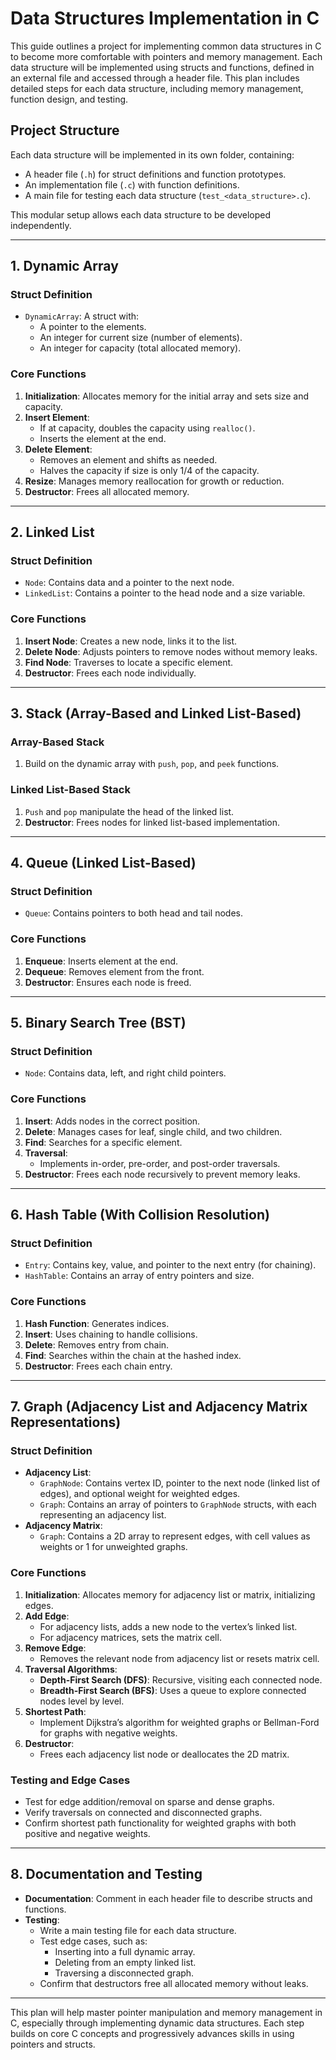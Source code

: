 # Data Structures Implementation in C

This guide outlines a project for implementing common data structures in C to become more comfortable with pointers and memory management. Each data structure will be implemented using structs and functions, defined in an external file and accessed through a header file. This plan includes detailed steps for each data structure, including memory management, function design, and testing.

## Project Structure

Each data structure will be implemented in its own folder, containing:
- A header file (`.h`) for struct definitions and function prototypes.
- An implementation file (`.c`) with function definitions.
- A main file for testing each data structure (`test_<data_structure>.c`).

This modular setup allows each data structure to be developed independently.

---

## 1. Dynamic Array

### Struct Definition
- `DynamicArray`: A struct with:
  - A pointer to the elements.
  - An integer for current size (number of elements).
  - An integer for capacity (total allocated memory).

### Core Functions
1. **Initialization**: Allocates memory for the initial array and sets size and capacity.
2. **Insert Element**:
   - If at capacity, doubles the capacity using `realloc()`.
   - Inserts the element at the end.
3. **Delete Element**:
   - Removes an element and shifts as needed.
   - Halves the capacity if size is only 1/4 of the capacity.
4. **Resize**: Manages memory reallocation for growth or reduction.
5. **Destructor**: Frees all allocated memory.

---

## 2. Linked List

### Struct Definition
- `Node`: Contains data and a pointer to the next node.
- `LinkedList`: Contains a pointer to the head node and a size variable.

### Core Functions
1. **Insert Node**: Creates a new node, links it to the list.
2. **Delete Node**: Adjusts pointers to remove nodes without memory leaks.
3. **Find Node**: Traverses to locate a specific element.
4. **Destructor**: Frees each node individually.

---

## 3. Stack (Array-Based and Linked List-Based)

### Array-Based Stack
1. Build on the dynamic array with `push`, `pop`, and `peek` functions.

### Linked List-Based Stack
1. `Push` and `pop` manipulate the head of the linked list.
2. **Destructor**: Frees nodes for linked list-based implementation.

---

## 4. Queue (Linked List-Based)

### Struct Definition
- `Queue`: Contains pointers to both head and tail nodes.

### Core Functions
1. **Enqueue**: Inserts element at the end.
2. **Dequeue**: Removes element from the front.
3. **Destructor**: Ensures each node is freed.

---

## 5. Binary Search Tree (BST)

### Struct Definition
- `Node`: Contains data, left, and right child pointers.

### Core Functions
1. **Insert**: Adds nodes in the correct position.
2. **Delete**: Manages cases for leaf, single child, and two children.
3. **Find**: Searches for a specific element.
4. **Traversal**:
   - Implements in-order, pre-order, and post-order traversals.
5. **Destructor**: Frees each node recursively to prevent memory leaks.

---

## 6. Hash Table (With Collision Resolution)

### Struct Definition
- `Entry`: Contains key, value, and pointer to the next entry (for chaining).
- `HashTable`: Contains an array of entry pointers and size.

### Core Functions
1. **Hash Function**: Generates indices.
2. **Insert**: Uses chaining to handle collisions.
3. **Delete**: Removes entry from chain.
4. **Find**: Searches within the chain at the hashed index.
5. **Destructor**: Frees each chain entry.

---

## 7. Graph (Adjacency List and Adjacency Matrix Representations)

### Struct Definition
- **Adjacency List**:
  - `GraphNode`: Contains vertex ID, pointer to the next node (linked list of edges), and optional weight for weighted edges.
  - `Graph`: Contains an array of pointers to `GraphNode` structs, with each representing an adjacency list.
- **Adjacency Matrix**:
  - `Graph`: Contains a 2D array to represent edges, with cell values as weights or 1 for unweighted graphs.

### Core Functions
1. **Initialization**: Allocates memory for adjacency list or matrix, initializing edges.
2. **Add Edge**:
   - For adjacency lists, adds a new node to the vertex’s linked list.
   - For adjacency matrices, sets the matrix cell.
3. **Remove Edge**:
   - Removes the relevant node from adjacency list or resets matrix cell.
4. **Traversal Algorithms**:
   - **Depth-First Search (DFS)**: Recursive, visiting each connected node.
   - **Breadth-First Search (BFS)**: Uses a queue to explore connected nodes level by level.
5. **Shortest Path**:
   - Implement Dijkstra’s algorithm for weighted graphs or Bellman-Ford for graphs with negative weights.
6. **Destructor**:
   - Frees each adjacency list node or deallocates the 2D matrix.

### Testing and Edge Cases
- Test for edge addition/removal on sparse and dense graphs.
- Verify traversals on connected and disconnected graphs.
- Confirm shortest path functionality for weighted graphs with both positive and negative weights.

---

## 8. Documentation and Testing

- **Documentation**: Comment in each header file to describe structs and functions.
- **Testing**: 
  - Write a main testing file for each data structure.
  - Test edge cases, such as:
    - Inserting into a full dynamic array.
    - Deleting from an empty linked list.
    - Traversing a disconnected graph.
  - Confirm that destructors free all allocated memory without leaks.

---

This plan will help master pointer manipulation and memory management in C, especially through implementing dynamic data structures. Each step builds on core C concepts and progressively advances skills in using pointers and structs.
